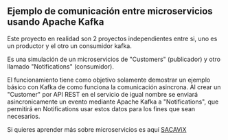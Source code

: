 ## Ejemplo de comunicación entre microservicios usando Apache Kafka

Este proyecto en realidad son 2 proyectos independientes entre si, uno es un productor y el otro un consumidor kafka.

Es una simulación de un microservicios de "Customers" (publicador) y otro llamado "Notifications" (consumidor).

El funcionamiento tiene como objetivo solamente demostrar un ejemplo básico con Kafka de como funciona la comunicación asincrona. Al crear un "Customer" por API REST en el servicio de igual nombre se enviará asincronicamente un evento mediante Apache Kafka a "Notifications", que permitirá en Notifications usar estos datos para los fines que sean necesarios.

Si quieres aprender más sobre microservicios es aquí [SACAViX](https://sacavix.com)
